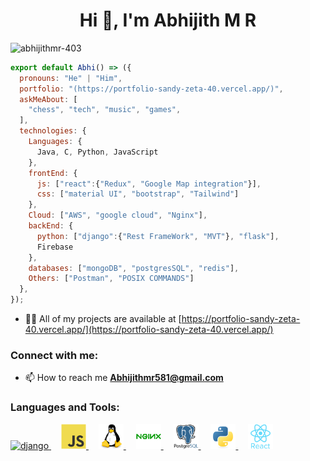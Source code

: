<h1 align="center">Hi 👋, I'm Abhijith M R</h1>

<p align="left"> <img src="https://komarev.com/ghpvc/?username=abhijithmr-403&label=Profile%20views&color=347393&style=flat" alt="abhijithmr-403" /> </p>

```js
export default Abhi() => ({
  pronouns: "He" | "Him",
  portfolio: "(https://portfolio-sandy-zeta-40.vercel.app/)",
  askMeAbout: [
    "chess", "tech", "music", "games",
  ],
  technologies: {
    Languages: {
      Java, C, Python, JavaScript
    },
    frontEnd: {
      js: ["react":{"Redux", "Google Map integration"}],
      css: ["material UI", "bootstrap", "Tailwind"]
    },
    Cloud: ["AWS", "google cloud", "Nginx"],
    backEnd: {
      python: ["django":{"Rest FrameWork", "MVT"}, "flask"],
      Firebase
    },
    databases: ["mongoDB", "postgresSQL", "redis"],
    Others: ["Postman", "POSIX COMMANDS"]
  },
});
```

- 👨‍💻 All of my projects are available at [https://portfolio-sandy-zeta-40.vercel.app/](https://portfolio-sandy-zeta-40.vercel.app/)

<h3 align="left">Connect with me:</h3>

- 📫 How to reach me **Abhijithmr581@gmail.com**

<p align="left">
</p>

<h3 align="left">Languages and Tools:</h3>
<p align="left"> <a href="https://www.djangoproject.com/" target="_blank" rel="noreferrer"> <img src="https://cdn.worldvectorlogo.com/logos/django.svg" alt="django" width="40" height="40"/> </a>
  <img width="12" />
  <a href="https://developer.mozilla.org/en-US/docs/Web/JavaScript" target="_blank" rel="noreferrer"> <img src="https://raw.githubusercontent.com/devicons/devicon/master/icons/javascript/javascript-original.svg" alt="javascript" width="40" height="40"/> </a>
  <img width="12" />
  <a href="https://www.linux.org/" target="_blank" rel="noreferrer"> <img src="https://raw.githubusercontent.com/devicons/devicon/master/icons/linux/linux-original.svg" alt="linux" width="40" height="40"/> </a> 
  <img width="12" />
  <a href="https://www.nginx.com" target="_blank" rel="noreferrer"> <img src="https://raw.githubusercontent.com/devicons/devicon/master/icons/nginx/nginx-original.svg" alt="nginx" width="40" height="40"/> </a>
  <img width="12" />
  <a href="https://www.postgresql.org" target="_blank" rel="noreferrer"> <img src="https://raw.githubusercontent.com/devicons/devicon/master/icons/postgresql/postgresql-original-wordmark.svg" alt="postgresql" width="40" height="40"/> </a>
  <img width="12" />
  <a href="https://www.python.org" target="_blank" rel="noreferrer"> <img src="https://raw.githubusercontent.com/devicons/devicon/master/icons/python/python-original.svg" alt="python" width="40" height="40"/> </a>
  <img width="12" />
  <a href="https://reactjs.org/" target="_blank" rel="noreferrer"> <img src="https://raw.githubusercontent.com/devicons/devicon/master/icons/react/react-original-wordmark.svg" alt="react" width="40" height="40"/> </a> </p>



